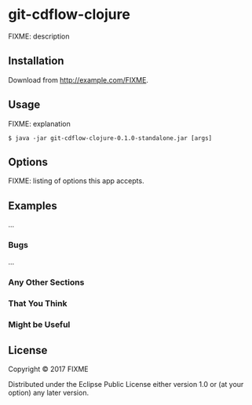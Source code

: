 # git-cdflow-clojure

FIXME: description

## Installation

Download from http://example.com/FIXME.

## Usage

FIXME: explanation

    $ java -jar git-cdflow-clojure-0.1.0-standalone.jar [args]

## Options

FIXME: listing of options this app accepts.

## Examples

...

### Bugs

...

### Any Other Sections
### That You Think
### Might be Useful

## License

Copyright © 2017 FIXME

Distributed under the Eclipse Public License either version 1.0 or (at
your option) any later version.
